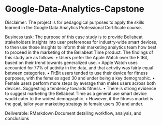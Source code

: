 # Google-Data-Analytics-Capstone

Disclaimer: The project is for pedagogical purposes to apply the skills learned in the Google Data Analytics Professional Certificate course.

Business task:
The purpose of this case study is to provide Bellabeat stakeholders insights into user preferences for industry-wide smart devices, to then use those insights to inform their marketing analytics team how best to proceed in the marketing of the Bellabeat Time product. The findings of this study are as follows:
•	  Users prefer the Apple Watch over the FitBit, based on their trend towards generalized use.
•	  Apple Watch uses accounted for 77% of activity in the data, and that activity was fairly equal between categories.
•	  FitBit users tended to use their device for fitness purposes, with the females aged 30 and under being a key demographic.
•	  Female users perform more steps by average than males users across both devices. Suggesting a tendency towards fitness.
•	  There is strong evidence to suggest marketing the Bellabeat Time as a general use smart device would cater to the widest demographic.
•	  However, if the fitness market is the goal, tailor your marketing strategy to female users 30 and under.

Deliverable:
  RMarkdown Document detailing workflow, analysis, and conclusions
  


